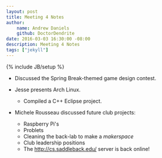 ```yaml
---
layout: post
title: Meeting 4 Notes
author:
    name: Andrew Daniels
    github: DoctorDendrite
date: 2016-03-03 16:30:00 -08:00
description: Meeting 4 Notes
tags: ["jekyll"]
---
```

{% include JB/setup %}

- Discussed the Spring Break-themed game design contest.

- Jesse presents Arch Linux.
    - Compiled a C++ Eclipse project.

- Michele Rousseau discussed future club projects:
    - Raspberry Pi's
    - Problets
    - Cleaning the back-lab to make a _makerspace_
    - Club leadership positions
    - The http://cs.saddleback.edu/ server is back online!